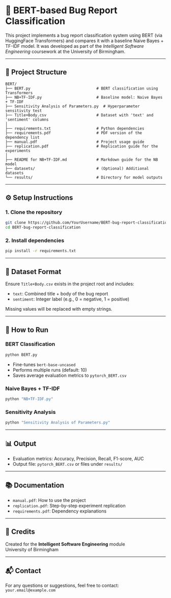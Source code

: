 
# 🧠 BERT-based Bug Report Classification

This project implements a bug report classification system using BERT (via HuggingFace Transformers) and compares it with a baseline Naive Bayes + TF-IDF model. It was developed as part of the *Intelligent Software Engineering* coursework at the University of Birmingham.

---

## 📁 Project Structure

```
BERT/
├── BERT.py                             # BERT classification using Transformers
├── NB+TF-IDF.py                        # Baseline model: Naive Bayes + TF-IDF
├── Sensitivity Analysis of Parameters.py  # Hyperparameter sensitivity test
├── Title+Body.csv                      # Dataset with 'text' and 'sentiment' columns
│
├── requirements.txt                    # Python dependencies
├── requirements.pdf                    # PDF version of the dependency list
├── manual.pdf                          # Project usage guide
├── replication.pdf                     # Replication guide for the experiments
│
├── README for NB+TF-IDF.md             # Markdown guide for the NB model
├── datasets/                           # (Optional) Additional datasets
└── results/                            # Directory for model outputs
```

---

## ⚙️ Setup Instructions

### 1. Clone the repository

```bash
git clone https://github.com/YourUsername/BERT-bug-report-classification.git
cd BERT-bug-report-classification
```

### 2. Install dependencies

```bash
pip install -r requirements.txt
```

---

## 📄 Dataset Format

Ensure `Title+Body.csv` exists in the project root and includes:

- `text`: Combined title + body of the bug report
- `sentiment`: Integer label (e.g., 0 = negative, 1 = positive)

Missing values will be replaced with empty strings.

---

## 🚀 How to Run

### BERT Classification

```bash
python BERT.py
```

- Fine-tunes `bert-base-uncased`
- Performs multiple runs (default: 10)
- Saves average evaluation metrics to `pytorch_BERT.csv`

### Naive Bayes + TF-IDF

```bash
python "NB+TF-IDF.py"
```

### Sensitivity Analysis

```bash
python "Sensitivity Analysis of Parameters.py"
```

---

## 📊 Output

- Evaluation metrics: Accuracy, Precision, Recall, F1-score, AUC
- Output file: `pytorch_BERT.csv` or files under `results/`

---

## 📚 Documentation

- `manual.pdf`: How to use the project
- `replication.pdf`: Step-by-step experiment replication
- `requirements.pdf`: Dependency explanations

---

## 🧠 Credits

Created for the **Intelligent Software Engineering** module  
University of Birmingham

---

## 📬 Contact

For any questions or suggestions, feel free to contact: `your.email@example.com`
